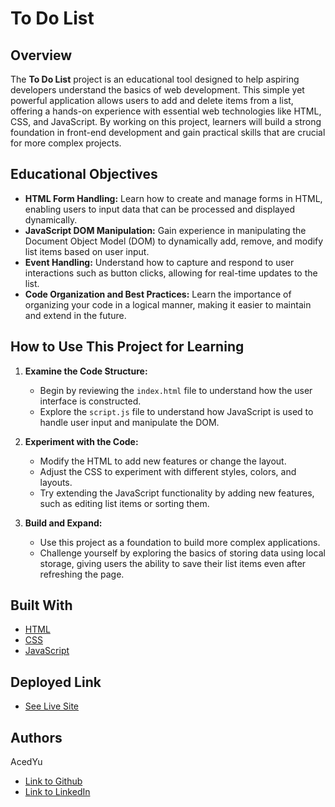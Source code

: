 # To Do List

## Overview

The **To Do List** project is an educational tool designed to help aspiring developers understand the basics of web development. This simple yet powerful application allows users to add and delete items from a list, offering a hands-on experience with essential web technologies like HTML, CSS, and JavaScript. By working on this project, learners will build a strong foundation in front-end development and gain practical skills that are crucial for more complex projects.

## Educational Objectives

- **HTML Form Handling:** Learn how to create and manage forms in HTML, enabling users to input data that can be processed and displayed dynamically.
- **JavaScript DOM Manipulation:** Gain experience in manipulating the Document Object Model (DOM) to dynamically add, remove, and modify list items based on user input.
- **Event Handling:** Understand how to capture and respond to user interactions such as button clicks, allowing for real-time updates to the list.
- **Code Organization and Best Practices:** Learn the importance of organizing your code in a logical manner, making it easier to maintain and extend in the future.

## How to Use This Project for Learning

1. **Examine the Code Structure:**
   - Begin by reviewing the `index.html` file to understand how the user interface is constructed.
   - Explore the `script.js` file to understand how JavaScript is used to handle user input and manipulate the DOM.

2. **Experiment with the Code:**
   - Modify the HTML to add new features or change the layout.
   - Adjust the CSS to experiment with different styles, colors, and layouts.
   - Try extending the JavaScript functionality by adding new features, such as editing list items or sorting them.

3. **Build and Expand:**
   - Use this project as a foundation to build more complex applications.
   - Challenge yourself by exploring the basics of storing data using local storage, giving users the ability to save their list items even after refreshing the page.

## Built With

* [HTML](https://developer.mozilla.org/en-US/docs/Web/HTML)
* [CSS](https://developer.mozilla.org/en-US/docs/Web/CSS)
* [JavaScript](https://developer.mozilla.org/en-US/docs/Web/JavaScript)

## Deployed Link

* [See Live Site](https://acedyu.github.io/to-do-list/)

## Authors
AcedYu
- [Link to Github](https://github.com/AcedYu)
- [Link to LinkedIn](https://www.linkedin.com/in/alex-yu-3712811b9/)
